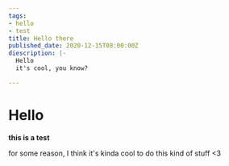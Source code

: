 ```yaml
---
tags:
- hello
- test
title: Hello there
published_date: 2020-12-15T08:00:00Z
diescription: |-
  Hello
  it's cool, you know?

---
```

# **Hello**

**this is a test**

for some reason, I think it's kinda cool to do this kind of stuff <3 